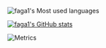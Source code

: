 ![faga1's Most used languages](https://github-readme-stats.vercel.app/api/top-langs?username=faga1&show_icons=true&count_private=true&theme=gotham)

[![faga1's GitHub stats](https://github-readme-stats.vercel.app/api?username=faga1)](https://github.com/anuraghazra/github-readme-stats)

![Metrics](https://metrics.lecoq.io/faga1?template=classic&config.timezone=Asia%2FShanghai)


